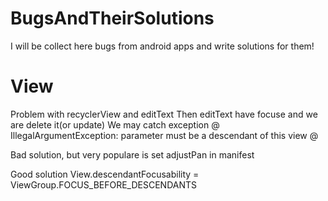 # BugsAndTheirSolutions
I will be collect here bugs from android apps and write solutions for them!

# View
Problem with recyclerView and editText
Then editText have focuse and we are delete it(or update) 
We may catch exception 
@ IllegalArgumentException: parameter must be a descendant of this view @

Bad solution,
but very populare is set adjustPan in manifest

Good solution 
View.descendantFocusability = ViewGroup.FOCUS_BEFORE_DESCENDANTS
